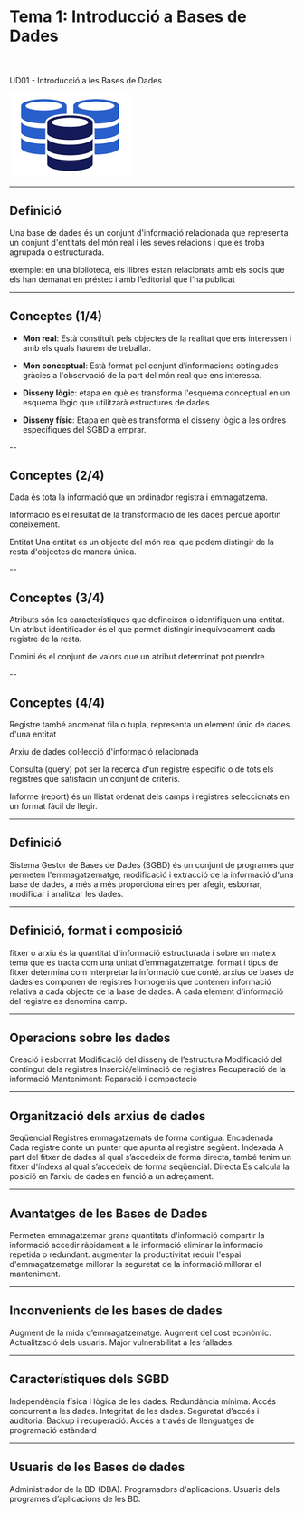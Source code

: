 # Tema 1: Introducció a Bases de Dades
<br>
<br>
UD01 - Introducció a les Bases de Dades

![data-base.png](./assets/img/data-base.png)

---

## Definició

Una base de dades és un conjunt d'informació relacionada que representa un conjunt d'entitats del món real i les seves relacions i que es troba agrupada o estructurada.

exemple: en una biblioteca, els llibres estan relacionats amb els socis que els han demanat en préstec i amb l’editorial que l’ha publicat


---

## Conceptes (1/4)

* **Món real**: Està constituït pels objectes de la realitat que ens interessen i amb els quals haurem de treballar.

* **Món conceptual**: Està format pel conjunt d’informacions obtingudes gràcies a l'observació de la part del món real que ens interessa. 

* **Disseny lògic**: etapa en què es transforma l'esquema conceptual en un esquema lògic que utilitzarà estructures de dades.

* **Disseny físic**: Etapa en què es transforma el disseny lògic a les ordres específiques del SGBD a emprar.

--

## Conceptes  (2/4)

Dada
és tota la informació que un ordinador registra i emmagatzema.

Informació
és el resultat de la transformació de les dades perquè aportin coneixement.

Entitat
Una entitat és un objecte del món real que podem distingir de la resta d'objectes de manera única.

--

## Conceptes  (3/4)

Atributs
són les característiques que defineixen o identifiquen una entitat. 
Un atribut identificador és el que permet distingir inequívocament cada registre de la resta.

Domini
és el conjunt de valors que un atribut determinat pot prendre.

--

## Conceptes  (4/4)

Registre
també anomenat fila o tupla, representa un element únic de dades d'una entitat
 
Arxiu de dades
col·lecció d'informació relacionada

Consulta (query) pot ser
la recerca d'un registre específic o
de tots els registres que satisfacin un conjunt de criteris.

Informe (report)
és un llistat ordenat dels camps i registres seleccionats en un format fàcil de llegir.

---

## Definició

Sistema Gestor de Bases de Dades (SGBD)
és un conjunt de programes que permeten l'emmagatzematge, modificació i extracció de la informació d'una base de dades, a més a més proporciona eines per afegir, esborrar, modificar i analitzar les dades.


---

## Definició, format i composició

fitxer o arxiu
és la quantitat d'informació estructurada i sobre un mateix tema que es tracta com una unitat d’emmagatzematge.
format i tipus de fitxer
determina com interpretar la informació que conté.
arxius de bases de dades 
es componen de registres homogenis que contenen informació relativa a cada objecte de la base de dades. A cada element d'informació del registre es denomina camp.


---

## Operacions sobre les dades

Creació i esborrat
Modificació del disseny de l’estructura
Modificació del contingut dels registres
Inserció/eliminació de registres
Recuperació de la informació
Manteniment: Reparació i compactació

---

## Organització dels arxius de dades

Seqüencial
Registres emmagatzemats de forma contigua.
Encadenada
Cada registre conté un punter que apunta al registre següent.
Indexada
A part del fitxer de dades al qual s’accedeix de forma directa, també tenim un fitxer d'índexs al qual s’accedeix de forma seqüencial.
Directa
Es calcula la posició en l’arxiu de dades en funció a un adreçament.

---

## Avantatges de les Bases de Dades

Permeten
emmagatzemar grans quantitats d'informació
compartir la informació
accedir ràpidament a la informació
eliminar la informació repetida o redundant.
augmentar la productivitat
reduir l'espai d'emmagatzematge
millorar la seguretat de la informació
millorar el manteniment.

---

## Inconvenients de les bases de dades

Augment de la mida d’emmagatzematge.
Augment del cost econòmic.
Actualització dels usuaris.
Major vulnerabilitat a les fallades.

---

## Característiques dels SGBD

Independència física i lògica de les dades.
Redundància mínima.
Accés concurrent a les dades.
Integritat de les dades.
Seguretat d’accés i auditoria.
Backup i recuperació.
Accés a través de llenguatges de programació estàndard

---

## Usuaris de les Bases de dades

Administrador de la BD (DBA).
Programadors d'aplicacions.
Usuaris dels programes d’aplicacions de les BD.
